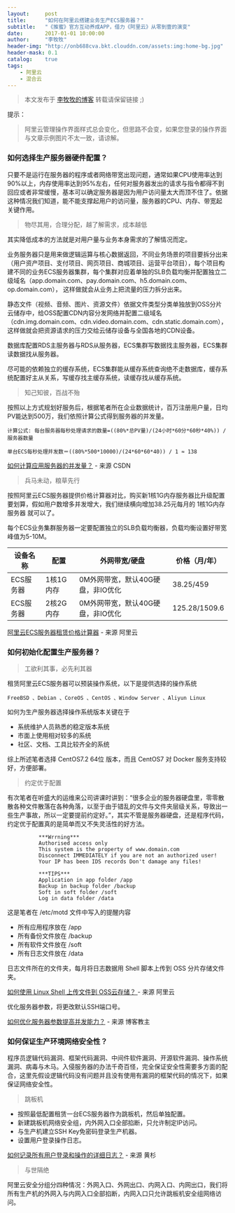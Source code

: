 ```yaml
---
layout:     post
title:      "如何在阿里云搭建业务生产ECS服务器？"
subtitle:   "《推蜜》官方互动养成APP，借力《阿里云》从零到壹的演变"
date:       2017-01-01 10:00:00
author:     "李牧牧"
header-img: "http://onb688cva.bkt.clouddn.com/assets:img:home-bg.jpg"
header-mask: 0.1
catalog:    true
tags:
    - 阿里云
    - 混合云
---
```


> 本文发布于 [李牧牧的博客](http://limumu.me) 转载请保留链接 ;)

  

提示：

> 阿里云管理操作界面样式总会变化，但思路不会变，如果您登录的操作界面与文章示例图片不太一致，请谅解。



### 如何选择生产服务器硬件配置？

只要不是运行在服务器的程序或者网络带宽出现问题，通常如果CPU使用率达到90%以上，内存使用率达到95%左右，任何对服务器发出的请求与指令都得不到回应或者非常缓慢，基本可以确定服务器是因为用户访问量太大而顶不住了。依据这种情况我们知道，能不能支撑起用户的访问量，服务器的CPU、内存、带宽起关键作用。



> 物尽其用，合理分配，越了解需求，成本越低

其实降低成本的方法就是对用户量与业务本身需求的了解情况而定。

业务服务器只是用来做逻辑运算与核心数据返回，不同业务场景的项目要拆分出来（用户资产项目、支付项目、网页项目、商城项目、运营平台项目），每个项目构建不同的业务ECS服务器集群，每个集群对应着单独的SLB负载均衡并配置独立二级域名（app.domain.com、pay.domain.com、h5.domain.com、op.domain.com）， 这样做就会从业务上把流量的压力拆分出来。

静态文件（视频、音频、图片、资源文件）依据文件类型分类单独放到OSS分片云储存中，给OSS配置CDN内容分发网络并配置二级域名（cdn.img.domain.com、cdn.video.domain.com、cdn.static.domain.com），这样做就会把资源请求的压力交给云储存设备与全国各地的CDN设备。

数据库配置RDS主服务器与RDS从服务器，ECS集群写数据找主服务器，ECS集群读数据找从服务器。

尽可能的依赖独立的缓存系统，ECS集群能从缓存系统查询绝不走数据库，缓存系统配置好主从关系，写缓存找主缓存系统，读缓存找从缓存系统。



> 知己知彼，百战不殆

按照以上方式规划好服务后，根据笔者所在企业数据统计，百万注册用户量，日均PV能达到500万，我们依照计算公式得到服务器的并发量。

```
计算公式: 每台服务器每秒处理请求的数量=((80%*总PV量)/(24小时*60分*60秒*40%)) / 服务器数量
```

```
单台ECS每秒处理并发数＝((80%*500*10000)/(24*60*60*40)) / 1 ≈ 138 
```

[如何计算应用服务器的并发量？](http://blog.csdn.net/zhang_xiao8wan8/article/details/45814985 "如何计算应用服务器的并发量？")  - 来源 CSDN



> 兵马未动，粮草先行

按照阿里云ECS服务器提供价格计算器对比，购买新1核1G内存服务器比升级配置要划算，假如用户数增多并发增大，我们继续横向增加38.25元每月的 1核1G内存服务器 就可以了。

每个ECS业务集群服务器一定要配置独立的SLB负载均衡器，负载均衡设置好带宽峰值为5-10M。


| 设备名称   | 配置     | 外网带宽/硬盘              | 价格（月/年）       |
| ------ | ------ | -------------------- | ------------- |
| ECS服务器 | 1核1G内存 | 0M外网带宽，默认40G硬盘，非IO优化 | 38.25/459     |
| ECS服务器 | 2核2G内存 | 0M外网带宽，默认40G硬盘，非IO优化 | 125.28/1509.6 |

[阿里云ECS服务器租赁价格计算器](https://www.aliyun.com/price/product#/ecs/calculator "阿里云ECS服务器租赁价格计算器")  - 来源 阿里云



### 如何初始化配置生产服务器？

> 工欲利其事，必先利其器

租赁阿里云ECS服务器可以预装操作系统，以下是提供选择的操作系统

```
FreeBSD 、Debian 、CoreOS 、CentOS 、Window Server 、Aliyun Linux
```

如何为生产服务器选择操作系统版本关键在于

- 系统维护人员熟悉的稳定版本系统
- 市面上使用相对较多的系统
- 社区、文档、工具比较齐全的系统

综上所述笔者选择 CentOS7.2 64位 版本，而且 CentOS7 对 Docker 服务支持较好，方便部署。



> 约定优于配置

有次笔者在听盛大的运维来公司讲课时讲到：“很多企业的服务器硬盘里，零零散散各种文件散落在各种角落，以至于由于错乱的文件与文件夹层级关系，导致出一些生产事故，所以一定要提前约定好。”，其实不管是服务器硬盘，还是程序代码，约定优于配置真的是简单而又不失灵活性的好方法。

              ***Wrrning***
              Authorised access only
              This system is the property of www.domain.com
              Disconnect IMMEDIATELY if you are not an authorized user!
              Your IP has been IDS records Don't damage any files!
    
              ***TIPS***
              Application in app folder /app
              Backup in backup folder /backup
              Soft in soft folder /soft
              Log in data folder /data

这是笔者在 /etc/motd 文件中写入的提醒内容

- 所有应用程序放在 /app 
- 所有备份文件放在 /backup
- 所有软件文件放在 /soft
- 所有日志文件放在 /data

日志文件所在的文件夹，每月将日志数据用 Shell 脚本上传到 OSS 分片存储文件夹。

[如何使用 Linux Shell 上传文件到 OSS云存储？ ](https://bbs.aliyun.com/simple/t233456.html "如何使用 Linux Shell 上传文件到 OSS云存储？ ")  - 来源 阿里云

优化服务器参数，将更改默认SSH端口号。

[如何优化服务器参数提高并发能力？](http://www.ha97.com/4396.html "如何优化服务器参数提高并发能力？")  - 来源 博客教主





### 如何保证生产环境网络安全性？

程序员逻辑代码漏洞、框架代码漏洞、中间件软件漏洞、开源软件漏洞、操作系统漏洞、病毒与木马。入侵服务器的办法千奇百怪，完全保证安全性需要多方面的配合，这里先假设逻辑代码没有问题并且没有使用有漏洞的框架代码的情况下，如果保证网络安全性。



> 跳板机

- 按照最低配置租赁一台ECS服务器作为跳板机，然后单独配置。
- 新建跳板机网络安全组，内外网入口全部掐断，只允许制定IP访问。
- 与生产机建立SSH Key免密码登录生产机器。
- 设置用户登录操作日志。

[如何记录所有用户登录和操作的详细日志？](http://blog.csdn.net/mchdba/article/details/53207597 "如何记录所有用户登录和操作的详细日志？")  - 来源 黄杉



> 与世隔绝

阿里云安全分组分四种情况：外网入口、外网出口、内网入口、内网出口，我们将所有生产机的外网入与内网入口全部掐断，内网入口只允许跳板机安全组网络访问。






















